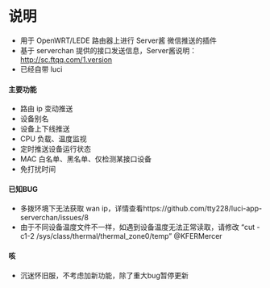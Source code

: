 # 说明
- 用于 OpenWRT/LEDE 路由器上进行 Server酱 微信推送的插件
- 基于 serverchan 提供的接口发送信息，Server酱说明：http://sc.ftqq.com/1.version
- 已经自带 luci

#### 主要功能
- 路由 ip 变动推送
- 设备别名
- 设备上下线推送
- CPU 负载、温度监视
- 定时推送设备运行状态
- MAC 白名单、黑名单、仅检测某接口设备
- 免打扰时间

#### 已知BUG

- 多拨环境下无法获取 wan ip，详情查看https://github.com/tty228/luci-app-serverchan/issues/8
- 由于不同设备温度文件不一样，如遇到设备温度无法正常读取，请修改
“cut -c1-2 /sys/class/thermal/thermal_zone0/temp” @KFERMercer 

#### 咳

- 沉迷怀旧服，不考虑加新功能，除了重大bug暂停更新
